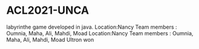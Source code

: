 # ACL2021-UNCA
labyrinthe game developed in java.
Location:Nancy
Team members : Oumnia, Maha, Ali, Mahdi, Moad
Location:Nancy
Team members : Oumnia, Maha, Ali, Mahdi, Moad
Ultron won

